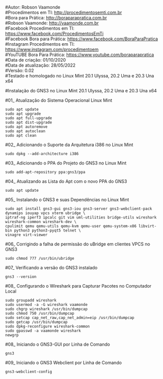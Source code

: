 #Autor: Robson Vaamonde<br>
#Procedimentos em TI: http://procedimentosemti.com.br<br>
#Bora para Prática: http://boraparapratica.com.br<br>
#Robson Vaamonde: http://vaamonde.com.br<br>
#Facebook Procedimentos em TI: https://www.facebook.com/ProcedimentosEmTi<br>
#Facebook Bora para Prática: https://www.facebook.com/BoraParaPratica<br>
#Instagram Procedimentos em TI: https://www.instagram.com/procedimentoem<br>
#YouTUBE Bora Para Prática: https://www.youtube.com/boraparapratica<br>
#Data de criação: 01/10/2020<br>
#Data de atualização: 28/05/2022<br>
#Versão: 0.02<br>
#Testado e homologado no Linux Mint 20.1 Ulyssa, 20.2 Uma e 20.3 Una x64

#Instalação do GNS3 no Linux Mint 20.1 Ulyssa, 20.2 Uma e 20.3 Una x64

#01_ Atualização do Sistema Operacional Linux Mint<br>

	sudo apt update
	sudo apt upgrade
	sudo apt full-upgrade
	sudo apt dist-upgrade
	sudo apt autoremove
	sudo apt autoclean
	sudo apt clean

#02_ Adicionando o Suporte da Arquitetura i386 no Linux Mint<br>

	sudo dpkg --add-architecture i386

#03_ Adicionando o PPA do Projeto do GNS3 no Linux Mint<br>

	sudo add-apt-repository ppa:gns3/ppa

#04_ Atualizando as Lista do Apt com o novo PPA do GNS3<br>

	sudo apt update

#05_ Instalando o GNS3 e suas Dependências no Linux Mint<br>

	sudo apt install gns3-gui gns3-iou gns3-server gns3-webclient-pack dynamips iouyap vpcs xterm ubridge \
	iptraf-ng iperf3 ipcalc git vim uml-utilities bridge-utils wireshark wireshark-common wireshark-dev \
	cpulimit qemu qemu-utils qemu-kvm qemu-user qemu-system-x86 libvirt-bin python3 python3-pyqt5 telnet \
	vinagre virt-viewer

#06_ Corrigindo a falha de permissão do uBridge em clientes VPCS no GNS3<br>

	sudo chmod 777 /usr/bin/ubridge

#07_ Verificando a versão do GNS3 instalado<br>

	gns3 --version

#08_ Configurando o Wireshark para Capturar Pacotes no Computador Local<br>

	sudo groupadd wireshark
	sudo usermod -a -G wireshark vaamonde
	sudo chgrp wireshark /usr/bin/dumpcap
	sudo chmod 750 /usr/bin/dumpcap
	sudo setcap cap_net_raw,cap_net_admin=eip /usr/bin/dumpcap
	sudo getcap /usr/bin/dumpcap
	sudo dpkg-reconfigure wireshark-common
	sudo gpasswd -a vaamonde wireshark
	newgrp

#08_ Iniciando o GNS3-GUI por Linha de Comando<br>

	gns3

#09_ Iniciando o GNS3 Webclient por Linha de Comando<br> 

	gns3-webclient-config